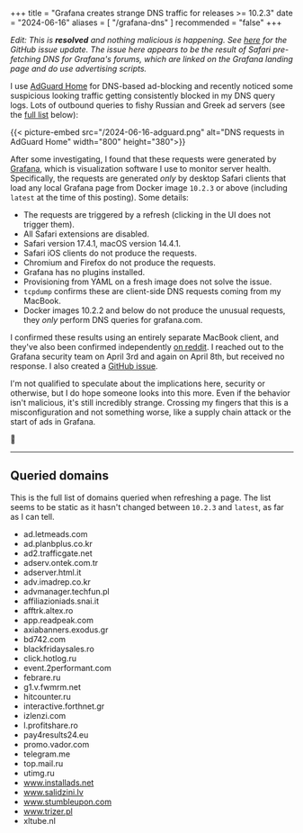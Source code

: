 +++
title = "Grafana creates strange DNS traffic for releases >= 10.2.3"
date = "2024-06-16"
aliases = [ "/grafana-dns" ]
recommended = "false"
+++

*Edit: This is **resolved** and nothing malicious is happening.
See [here](https://github.com/grafana/grafana/issues/88951#issuecomment-2172781991)
for the GitHub issue update. The issue here appears to be the result of Safari
pre-fetching DNS for Grafana's forums, which are linked on the Grafana
landing page and do use advertising scripts.*

I use [AdGuard Home](https://adguard.com/en/adguard-home/overview.html)
for DNS-based ad-blocking and recently noticed some suspicious looking
traffic getting consistently blocked in my DNS query logs. Lots of outbound
queries to fishy Russian and Greek ad servers (see the
[full list](#queried-domains) below):

{{< picture-embed src="/2024-06-16-adguard.png" alt="DNS requests in AdGuard Home" width="800" height="380">}}

After some investigating, I found that these requests were generated by
[Grafana](https://grafana.com), which is visualization software I use to
monitor server health. Specifically, the requests are generated *only*
by desktop Safari clients that load any local Grafana page from Docker image
`10.2.3` or above (including `latest` at the time of this posting). Some
details:

- The requests are triggered by a refresh (clicking in the UI does not trigger them).
- All Safari extensions are disabled.
- Safari version 17.4.1, macOS version 14.4.1.
- Safari iOS clients do not produce the requests.
- Chromium and Firefox do not produce the requests.
- Grafana has no plugins installed.
- Provisioning from YAML on a fresh image does not solve the issue.
- `tcpdump` confirms these are client-side DNS requests coming from my MacBook.
- Docker images 10.2.2 and below do not produce the unusual requests, they
  *only* perform DNS queries for grafana.com.

I confirmed these results using an entirely separate MacBook client, and
they've also been confirmed independently [on reddit](https://old.reddit.com/r/homelab/comments/1dfdln5/grafana_creates_strange_dns_traffic_for_releases/l8t95vd/).
I reached out to the Grafana security team on April 3rd and again on April 8th,
but received no response. I also created a [GitHub issue](https://github.com/grafana/grafana/issues/88951).

I'm not qualified to speculate about the implications here, security or
otherwise, but I do hope someone looks into this more. Even if the behavior
isn't malicious, it's still incredibly strange. Crossing my fingers
that this is a misconfiguration and not something worse, like a
supply chain attack or the start of ads in Grafana.

🤞

---

## Queried domains

This is the full list of domains queried when refreshing a page. The list seems
to be static as it hasn't changed between `10.2.3` and `latest`, as far as I
can tell.

- ad.letmeads.com
- ad.planbplus.co.kr
- ad2.trafficgate.net
- adserv.ontek.com.tr
- adserver.html.it
- adv.imadrep.co.kr
- advmanager.techfun.pl
- affiliazioniads.snai.it
- afftrk.altex.ro
- app.readpeak.com
- axiabanners.exodus.gr
- bd742.com
- blackfridaysales.ro
- click.hotlog.ru
- event.2performant.com
- febrare.ru
- g1.v.fwmrm.net
- hitcounter.ru
- interactive.forthnet.gr
- izlenzi.com
- l.profitshare.ro
- pay4results24.eu
- promo.vador.com
- telegram.me
- top.mail.ru
- utimg.ru
- www.installads.net
- www.salidzini.lv
- www.stumbleupon.com
- www.trizer.pl
- xltube.nl

